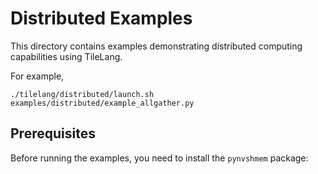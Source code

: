 # Distributed Examples

This directory contains examples demonstrating distributed computing capabilities using TileLang.

For example, 
```
./tilelang/distributed/launch.sh examples/distributed/example_allgather.py
```

## Prerequisites

Before running the examples, you need to install the `pynvshmem` package:
